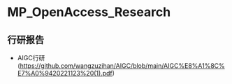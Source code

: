 # MP_OpenAccess_Research
## 行研报告
- AIGC行研
(https://github.com/wangzuzihan/AIGC/blob/main/AIGC%E8%A1%8C%E7%A0%9420221123%20(1).pdf)
